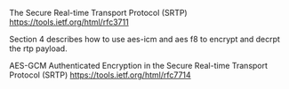 
The Secure Real-time Transport Protocol (SRTP)
https://tools.ietf.org/html/rfc3711

Section 4 describes how to use aes-icm and aes f8 to encrypt and decrpt the rtp payload.

AES-GCM Authenticated Encryption in the Secure Real-time Transport Protocol (SRTP)
https://tools.ietf.org/html/rfc7714
